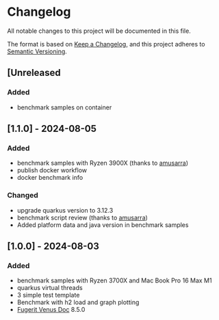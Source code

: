 # Changelog

All notable changes to this project will be documented in this file.

The format is based on [Keep a Changelog](https://keepachangelog.com/en/1.1.0/),
and this project adheres to [Semantic Versioning](https://semver.org/spec/v2.0.0.html).

## [Unreleased

### Added

- benchmark samples on container

## [1.1.0] - 2024-08-05

### Added

- benchmark samples with Ryzen 3900X (thanks to [amusarra](https://github.com/amusarra))
- publish docker workflow
- docker benchmark info

### Changed

- upgrade quarkus version to 3.12.3
- benchmark script review (thanks to [amusarra](https://github.com/amusarra))
- Added platform data and java version in benchmark samples

## [1.0.0] - 2024-08-03

### Added

- benchmark samples with Ryzen 3700X and Mac Book Pro 16 Max M1
- quarkus virtual threads
- 3 simple test template
- Benchmark with h2 load and graph plotting
- [Fugerit Venus Doc](https://github.com/fugerit-org/fj-doc) 8.5.0 
